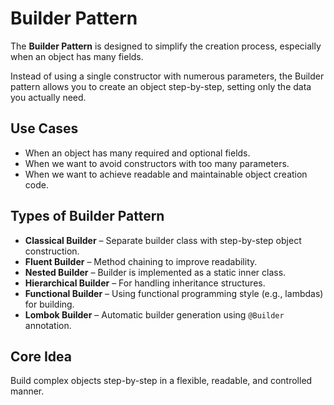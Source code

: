 # Builder Pattern

The **Builder Pattern** is designed to simplify the creation process, especially when an object has many fields.

Instead of using a single constructor with numerous parameters, the Builder pattern allows you to create an object step-by-step, setting only the data you actually need.

## Use Cases
- When an object has many required and optional fields.
- When we want to avoid constructors with too many parameters.
- When we want to achieve readable and maintainable object creation code.

## Types of Builder Pattern
- **Classical Builder** – Separate builder class with step-by-step object construction.
- **Fluent Builder** – Method chaining to improve readability.
- **Nested Builder** – Builder is implemented as a static inner class.
- **Hierarchical Builder** – For handling inheritance structures.
- **Functional Builder** – Using functional programming style (e.g., lambdas) for building.
- **Lombok Builder** – Automatic builder generation using `@Builder` annotation.

## Core Idea
Build complex objects step-by-step in a flexible, readable, and controlled manner.
